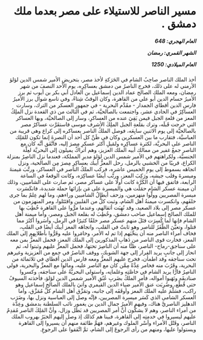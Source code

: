 <h1 dir="rtl">مسير الناصر للاستيلاء على مصر بعدما ملك دمشق .</h1>

<h5 dir="rtl">العام الهجري:  648

الشهر القمري: رمضان

العام الميلادي: 1250</h5>

<p dir="rtl">أخذ الملك الناصر صاحِبُ الشام في الحَرَكةِ لأخذ مصر، بتحريضِ الأمير شمس الدين لؤلؤ الأرمني له على ذلك، فخرج الناصرُ من دمشق بعساكِرِه، يوم الأحد النصفَ من شهر رمضان، ومعه الملك الصالح عماد الدين إسماعيل بن العادل أبي بكر بن أيوب ثم برز الأميرُ حسام الدين أبو علي من القاهرة، وكان الوقتُ شِتاءً، وفي تاسع شوال برز الأميرُ فارس الدين أقطاي الجمدار - مقَدَّم البحرية - في جمهورِ العسكر من الترك، وسارت العساكِرُ في الحادي عشر، واجتمعت بالصالحيَّة، ثم في الثالث من ذي القعدة نزل الملِكُ المعز من قلعةِ الجبل فيمن بَقِيَ عنده من العساكرِ، وسار إلى الصالحيَّة، وبها العساكر التي خرجت قَبلَه، وترك بقلعةِ الجبل الملِكَ الأشرف موسى فاستقَرَّت عساكرُ مصر بالصالحيَّة إلى يوم الاثنينِ سابِعَه، فوصل الملكُ الناصر بعساكره إلى كراع وهي قريبة من العباسيَّة، فتقارب ما بين العسكرين وكان في ظَنِّ كل أحد أن النصرةَ إنما تكون للمَلِك الناصر على البحريَّة، لكثرة عساكِرِه ولمَيلِ أكثر عسكرِ مِصرَ إليه، فاتَّفَق أنَّه كان مع الناصر جمعٌ غفير من ممالك أبيه الملك العزيز، وهم أتراكٌ يميلون إلى البحريَّة لعِلَّة الجنسيَّة، ولكراهتهم في الأمير شمس الدين لؤلؤ مديرِ المملكة، فعندما نزل الناصِرُ بمنزلة الكراع، قريبًا من الخشبي بالرمل، رحل المعزُّ أيبك بعساكِرِ مِصرَ مِن الصالحية، ونزل اتجاهَه بسموط إلى يومِ الخميس عاشره، فركب الملكُ الناصر في العساكر، ورتَّبَ مَيمنةَ وميسرةَ وقلب جيشه، ورَكِبَ المعز، ورتَّب أيضًا عساكِرَه، وكانت الوقعةُ في الساعة الرابعة، فاتفق فيها أن الكَرَّة كانت أولًا على عساكر مصر، ثم صارت على الشاميين، وذلك أن ميمنة عسكر الشام حمَلَت هي والميسرة على مَن بإزائها حملة شديدة، فانكَسَرت ميسرة المصريين وولَّوا منهزمين، وزحف أبطالُ الشاميين وراءهم، وما لهم عِلمٌ بما جرى خلفَهم، وانكسرت ميمنةُ أهل الشام، وثبت كلُّ من القلبين واقتَتَلوا، ومر المنهزمون من عسكر مصر إلى بلاد الصعيد، وقد نُهِبَت أثقالهم، وعندما مرُّوا على القاهرة خُطِبَ بها للملك الصالح إسماعيل صاحب دمشق، وخُطِبَ له بقلعة الجبل ومصر، وأما ميمنة أهل الشام فإنها لما كُسِرَت قتَلَ منهم عسكر مصر خلقًا كثيرًا في الرمل، وأسَروا أكثَرَ مما قتلوا، وتعيَّنَ الظَّفَرُ للناصر وهو ثابتٌ في القلب، واتجاهَه المعز أيبك أيضًا في القلبِ، فخاف أمراء الناصر منه أن ينحِّيَهم إذا تم له الأمر، وخامَروا عليه وفَرُّوا بأطلابِهم إلى الملك المعز، فخارت قوى الناصر من ذَهابِ المذكورين إلى الملك المعز، فحمل المعزُّ بمن معه على سناجق-رماح- الناصر، ظنًّا منه أن الناصِرَ تحتها، فحمل المعزُّ عليهم وثبتوا له، ثم انحاز إلى جانبٍ يريد الفرار إلى جهة الشوبك، ووقف الناصرُ في جمع من العزيزية وغيرهم تحت سناجقه وقد اطمأن، فخرج عليهم المعزُّ ومعه فارس الدين أقطاي في ثلاثمائة من البحرية، وقَرُبَ منه فخامر عِدَّةً مِمَّن كان مع الناصر عليه، ومالوا مع المعزِّ والبحرية، فولى الناصِرُ فارًّا يريد الشام في خاصَّتِه وغلمانِه، واستولى البحريَّةُ على سناجقه، وكسروا صناديقَه ونَهَبوا أمواله، فأمر الملكُ بضَربِ عُنُقِ الأمير شمس الدين لؤلؤ، فأخذته السيوفُ حتى قُطِّع، وضُرِبَت عنق الأمير ضياء الدين القيمري وأتيَ بالملك الصالح إسماعيل وهو راكب، فسَلَّمَ عليه الملك المعز وأوقَفَه إلى جانبه، وتمَزَّق أهل الشام كلَّ مُمَزَّق، وأما العسكر الشامي الذي كَسَر ميسرة المصريين، فإنَّه وصل إلى العباسية ونزل بها، وضَرَب الدهليز الناصريَّ هناك، وفيهم الأميرُ جمال الدين بن يغمور نائب السلطنة بدمشق وعِدَّة من أمراء الناصر، وهم لا يشكُّون أنَّ أمر المصريين قد بَطَل وزال، وأنَّ المَلِكَ الناصر مُقدِمٌ عليهم ليسيروا في خدمتِه إلى القاهرة، فبينا هم كذلك إذ وصل إليهم الخبَرُ بهروب الملك الناصر، وقَتْل الأمراء وأسْر الملوك وغيرهم، فهَمَّ طائفة منهم أن يسيروا إلى القاهرة ويستولوا عليها، ومنهم من رأى الرجوعَ إلى الشام، ثمَّ اتَّفَقوا على الرجوعِ.</p></br>

